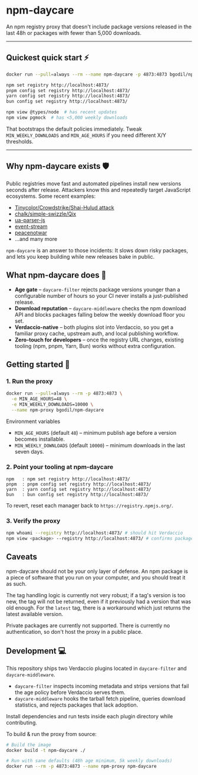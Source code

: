 # npm-daycare

An npm registry proxy that doesn't include package versions released in the last 48h or packages with fewer than 5,000 downloads.

---

## Quickest quick start ⚡️

```bash
docker run --pull=always --rm --name npm-daycare -p 4873:4873 bgodil/npm-daycare

npm set registry http://localhost:4873/
pnpm config set registry http://localhost:4873/
yarn config set registry http://localhost:4873/
bun config set registry http://localhost:4873/

npm view @types/node  # has recent updates
npm view pgmock  # has <5,000 weekly downloads
```

That bootstraps the default policies immediately. Tweak `MIN_WEEKLY_DOWNLOADS` and `MIN_AGE_HOURS` if you need different X/Y thresholds.

---

## Why npm-daycare exists 🛡️

Public registries move fast and automated pipelines install new versions seconds after release. Attackers know this and repeatedly target JavaScript ecosystems. Some recent examples:

- [Tinycolor/Crowdstrike/Shai-Hulud attack](https://socket.dev/blog/tinycolor-supply-chain-attack-affects-40-packages)
- [chalk/simple-swizzle/Qix](https://socket.dev/blog/npm-author-qix-compromised-in-major-supply-chain-attack)
- [ua-parser-js](https://www.cisa.gov/news-events/alerts/2021/10/22/malware-discovered-popular-npm-package-ua-parser-js)
- [event-stream](https://es-incident.github.io/)
- [peacenotwar](https://en.wikipedia.org/wiki/Peacenotwar)
- ...and many more

`npm-daycare` is an answer to those incidents: It slows down risky packages, and lets you keep building while new releases bake in public.

## What npm-daycare does 🧩

- **Age gate** – `daycare-filter` rejects package versions younger than a configurable number of hours so your CI never installs a just-published release.
- **Download reputation** – `daycare-middleware` checks the npm download API and blocks packages falling below the weekly download floor you set.
- **Verdaccio-native** – both plugins slot into Verdaccio, so you get a familiar proxy cache, upstream auth, and local publishing workflow.
- **Zero-touch for developers** – once the registry URL changes, existing tooling (npm, pnpm, Yarn, Bun) works without extra configuration.

## Getting started 🚀

### 1. Run the proxy

```bash
docker run --pull=always --rm -p 4873:4873 \
  -e MIN_AGE_HOURS=48 \
  -e MIN_WEEKLY_DOWNLOADS=10000 \
  --name npm-proxy bgodil/npm-daycare
```

Environment variables

- `MIN_AGE_HOURS` (default `48`) – minimum publish age before a version becomes installable.
- `MIN_WEEKLY_DOWNLOADS` (default `10000`) – minimum downloads in the last seven days.

### 2. Point your tooling at npm-daycare

```
npm   : npm set registry http://localhost:4873/
pnpm  : pnpm config set registry http://localhost:4873/
yarn  : yarn config set registry http://localhost:4873/
bun   : bun config set registry http://localhost:4873/
```

To revert, reset each manager back to `https://registry.npmjs.org/`.

### 3. Verify the proxy

```bash
npm whoami --registry http://localhost:4873/ # should hit Verdaccio
npm view <package> --registry http://localhost:4873/ # confirms package visibility
```

## Caveats

npm-daycare should not be your only layer of defense. An npm package is a piece of software that you run on your computer, and you should treat it as such.

The tag handling logic is currently not very robust; if a tag's version is too new, the tag will not be returned, even if it previously had a version that was old enough. For the `latest` tag, there is a workaround which just returns the latest available version.

Private packages are currently not supported. There is currently no authentication, so don't host the proxy in a public place.

## Development 💻

This repository ships two Verdaccio plugins located in `daycare-filter` and `daycare-middleware`.

- `daycare-filter` inspects incoming metadata and strips versions that fail the age policy before Verdaccio serves them.
- `daycare-middleware` hooks the tarball fetch pipeline, queries download statistics, and rejects packages that lack adoption.

Install dependencies and run tests inside each plugin directory while contributing.

To build & run the proxy from source:

```bash
# Build the image
docker build -t npm-daycare ./

# Run with sane defaults (48h age minimum, 5k weekly downloads)
docker run --rm -p 4873:4873 --name npm-proxy npm-daycare
```
